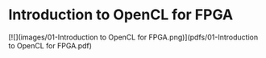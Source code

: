 # Introduction to OpenCL for FPGA



[![](images/01-Introduction to OpenCL for FPGA.png)](pdfs/01-Introduction to OpenCL for FPGA.pdf)

